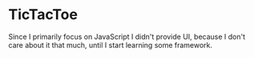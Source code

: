 # TicTacToe

Since I primarily focus on JavaScript I didn't provide UI, because I don't care about it that much,
until I start learning some framework.